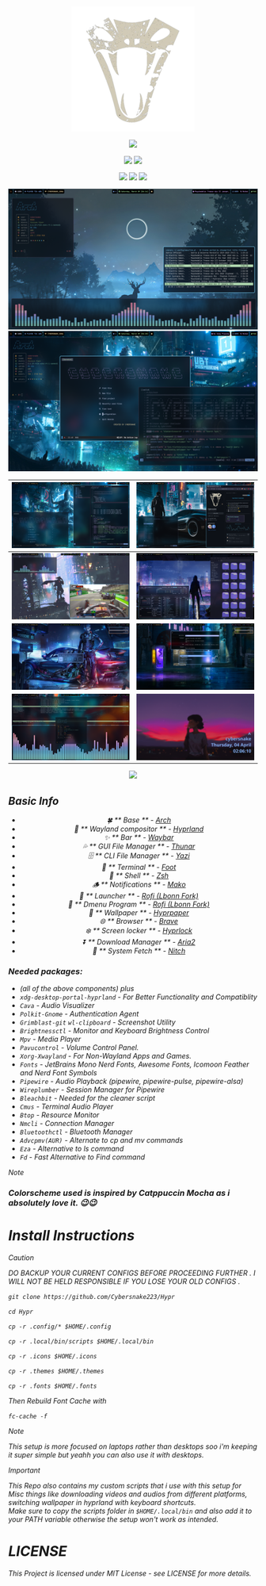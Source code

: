<div align="center">
  <p></p>
  <p><b><i> <img src="assets/cslogo.png" </i></b></p> 
  <img src="https://readme-typing-svg.herokuapp.com?font=Righteous&weight=600&size=75&duration=1200&pause=1000&color=A024F7&center=true&vCenter=true&random=false&width=600&height=80&lines=Vicious+Viper"> 
</div>
<p></p>

<div align="center">
  <p></p>
  <p><b><i> <img src="https://img.shields.io/github/last-commit/Cybersnake223/Hypr?style=for-the-badge"> <img src="https://shields.io/maintenance/yes/2025?style=for-the-badge"> </i></b></p>
  <img src="https://img.shields.io/github/repo-size/Cybersnake223/Hypr%20">
  <img src="https://img.shields.io/github/stars/Cybersnake223/Hypr">
  <img src="https://img.shields.io/github/license/Cybersnake223/Hypr">
</div>
<p></p>



![1](assets/asset1.png)
![10](assets/asset10.png)

| ![2](assets/asset2.png) | ![3](assets/asset3.png) |
|---|---|
| ![4](assets/asset4.png) | ![5](assets/asset5.png) |
| ![6](assets/asset6.png) | ![7](assets/asset7.png) |
| ![8](assets/asset8.png) | ![9](assets/asset9.png) |


<div align="center"><img src="https://raw.githubusercontent.com/catppuccin/catppuccin/main/assets/footers/gray0_ctp_on_line.png"></div>


## _Basic Info_ 

<div align="center">
  <p> </p>

  
  - 🍀 ** Base ** - [Arch](https://archlinux.org/) 
  - 🌼 ** Wayland compositor ** - [Hyprland](https://hyprland.org/) 
  - ✨ ** Bar ** - [Waybar](https://github.com/Alexays/Waybar) 
  - 💦 ** GUI File Manager ** - [Thunar](https://gitlab.xfce.org/xfce/thunar) 
  - 🗄️ ** CLI File Manager ** - [Yazi](https://yazi-rs.github.io/docs/installation/) 
  - 🌷 ** Terminal ** - [Foot](https://github.com/DanteAlighierin/foot) 
  - 🍄 ** Shell ** - [Zsh](https://zsh.sourceforge.io/) 
  - 🪵 ** Notifications ** - [Mako](https://github.com/emersion/mako) 
  - 🌻 ** Launcher ** - [Rofi (Lbonn Fork)](https://github.com/lbonn/rofi) 
  - 🚀 ** Dmenu Program ** - [Rofi (Lbonn Fork)](https://github.com/lbonn/rofi)
  - 🍁 ** Wallpaper ** - [Hyprpaper](https://github.com/hyprwm/hyprpaper)
  - 🌐 ** Browser ** - [Brave](https://brave.com/linux) 
  - ❄️  ** Screen locker ** - [Hyprlock](https://github.com/hyprwm/hyprlock) 
  - ⏬ ** Download Manager ** - [Aria2](https://github.com/aria2/aria2)
  - 🤖 ** System Fetch ** - [Nitch](https://github.com/ssleert/nitch)

</div>  

### _Needed packages:_

- (all of the above components) plus
- `xdg-desktop-portal-hyprland` - For Better Functionality and Compatiblity 
- `Cava` - Audio Visualizer 
- `Polkit-Gnome` - Authentication Agent
- `Grimblast-git` `wl-clipboard` - Screenshot Utility
- `Brightnessctl`  - Monitor and Keyboard Brightness Control 
- `Mpv` - Media Player
- `Pavucontrol` - Volume Control Panel. 
- `Xorg-Xwayland` - For Non-Wayland Apps and Games.
- `Fonts` - JetBrains Mono Nerd Fonts, Awesome Fonts, Icomoon Feather and Nerd Font Symbols
- `Pipewire` - Audio Playback (pipewire, pipewire-pulse, pipewire-alsa)
- `Wireplumber` - Session Manager for Pipewire
- `Bleachbit` - Needed for the cleaner script
- `Cmus` - Terminal Audio Player
- `Btop` - Resource Monitor
- `Nmcli` - Connection Manager
- `Bluetoothctl` - Bluetooth Manager
- `Advcpmv(AUR)` - Alternate to cp and mv commands
- `Eza` - Alternative to ls command
- `Fd` - Fast Alternative to Find command


> [!NOTE]
> ### **_Colorscheme used is inspired by Catppuccin Mocha as i absolutely love it._** 😉😉


# **Install Instructions**

> [!CAUTION] 
> DO BACKUP YOUR CURRENT CONFIGS BEFORE PROCEEDING FURTHER . I WILL NOT BE HELD RESPONSIBLE IF YOU LOSE YOUR OLD CONFIGS .



```
git clone https://github.com/Cybersnake223/Hypr
```

```
cd Hypr
```

```
cp -r .config/* $HOME/.config
```

```
cp -r .local/bin/scripts $HOME/.local/bin
```

```
cp -r .icons $HOME/.icons
```

```
cp -r .themes $HOME/.themes
```

```
cp -r .fonts $HOME/.fonts
```
Then Rebuild Font Cache with

```
fc-cache -f
```

> [!NOTE]
> This setup is more focused on laptops rather than desktops soo i'm keeping it super simple but yeahh you can also use it with desktops.    

> [!IMPORTANT]
> _This Repo also contains my custom scripts that i use with this setup for Misc things like downloading videos and audios from different platforms, switching wallpaper in hyprland with keyboard shortcuts._  
> _Make sure to copy the scripts folder in `$HOME/.local/bin` and also add it to your PATH variable otherwise the setup won't work as intended._


# LICENSE  
This Project is licensed under MIT License - see LICENSE for more details.   
